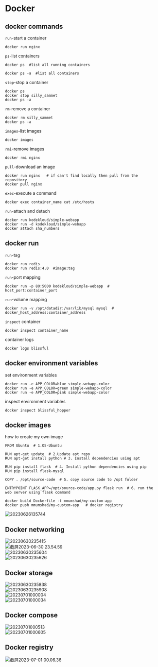 # Docker  
## docker commands
`run`-start a container
```
docker run nginx
```  
`ps`-list containers
```
docker ps  #list all running containers
```
```
docker ps -a  #list all containers
```
`stop`-stop a container
```
docker ps
docker stop silly_sammet
docker ps -a
```
`rm`-remove a container
```
docker rm silly_sammet
docker ps -a
```
`images`-list images
```
docker images
```
`rmi`-remove images
```
docker rmi nginx
```
`pull`-download an image
```
docker run nginx   # if can't find locally then pull from the repository
docker pull nginx
```
`exec`-execute a command
```
docker exec container_name cat /etc/hosts
```
`run`-attach and detach
```
docker run kodekloud/simple-webapp
docker run -d kodekloud/simple-webapp
docker attach sha_numbers
```

## docker run
`run`-tag
```
docker run redis
docker run redis:4.0  #image:tag
```
`run`-port mapping
```
docker run -p 80:5000 kodekloud/simple-webapp  #  host_port:container_port
```   
`run`-volume mapping
```
docker run -v /opt/datadir:/var/lib/mysql mysql  # docker_host_address:container_address
```
`inspect` container
```
docker inspect container_name
```
container logs
```
docker logs blissful
```
## docker environment variables
set environment variables
```
docker run -e APP_COLOR=blue simple-webapp-color
docker run -e APP_COLOR=green simple-webapp-color
docker run -e APP_COLOR=pink simple-webapp-color
```
inspect environment variables
```
docker inspect blissful_hopper
```
## docker images
how to create my own image  
```title='Dockerfile'
FROM Ubuntu  # 1.OS-Ubuntu

RUN apt-get update  # 2.Update apt repo
RUN apt-get install python # 3. Install dependencies using apt

RUN pip install flask  # 4. Install python dependencies using pip
RUN pip install flask-mysql

COPY . /opt/source-code  # 5. copy source code to /opt folder

ENTRYPOINT FLASK_APP=/opt/source-code/app.py flask run  # 6. run the web server using flask command
```
```
docker build Dockerfile -t mmumshad/my-custom-app
docker push mmumshad/my-custom-app   # docker registry
```
![20230626135744](https://raw.githubusercontent.com/Andy-xiaokang/Picgo/master/images/20230626135744.png)

## Docker networking
![20230630235415](https://raw.githubusercontent.com/Andy-xiaokang/Picgo/master/images/20230630235415.png)  
![截屏2023-06-30 23.54.59](https://raw.githubusercontent.com/Andy-xiaokang/Picgo/master/images/%E6%88%AA%E5%B1%8F2023-06-30%2023.54.59.png)  
![20230630235604](https://raw.githubusercontent.com/Andy-xiaokang/Picgo/master/images/20230630235604.png)  
![20230630235626](https://raw.githubusercontent.com/Andy-xiaokang/Picgo/master/images/20230630235626.png)  

## Docker storage
![20230630235838](https://raw.githubusercontent.com/Andy-xiaokang/Picgo/master/images/20230630235838.png)  
![20230630235908](https://raw.githubusercontent.com/Andy-xiaokang/Picgo/master/images/20230630235908.png)  
![20230701000004](https://raw.githubusercontent.com/Andy-xiaokang/Picgo/master/images/20230701000004.png)  
![20230701000034](https://raw.githubusercontent.com/Andy-xiaokang/Picgo/master/images/20230701000034.png)  

## Docker compose
![20230701000513](https://raw.githubusercontent.com/Andy-xiaokang/Picgo/master/images/20230701000513.png)  
![20230701000605](https://raw.githubusercontent.com/Andy-xiaokang/Picgo/master/images/20230701000605.png)  

## Docker registry
![截屏2023-07-01 00.06.36](https://raw.githubusercontent.com/Andy-xiaokang/Picgo/master/images/%E6%88%AA%E5%B1%8F2023-07-01%2000.06.36.png)